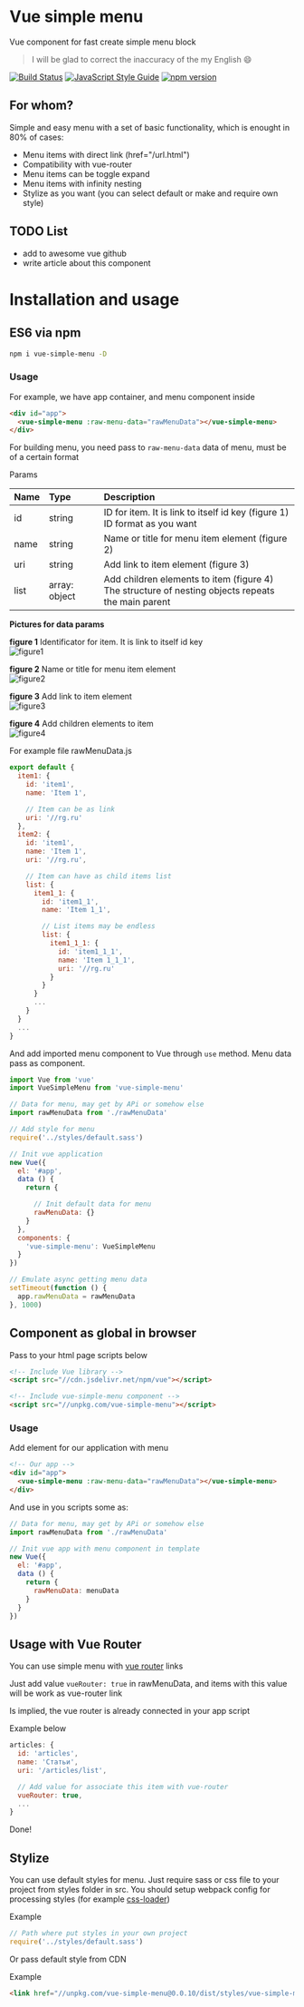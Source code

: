 # Vue simple menu

Vue component for fast create simple menu block

> I will be glad to correct the inaccuracy of the my English 😄

[![Build Status](https://travis-ci.org/RGRU/vue-simple-menu.svg?branch=master)](https://travis-ci.org/RGRU/vue-simple-menu)
[![JavaScript Style Guide](https://img.shields.io/badge/code_style-standard-brightgreen.svg)](https://standardjs.com)
[![npm version](https://badge.fury.io/js/vue-simple-menu.svg)](https://badge.fury.io/js/vue-simple-menu)

## For whom?

Simple and easy menu with a set of basic functionality, which is enought in 80% of cases:
  * Menu items with direct link (href="/url.html")
  * Compatibility with vue-router
  * Menu items can be toggle expand
  * Menu items with infinity nesting
  * Stylize as you want (you can select default or make and require own style)

## TODO List

  * add to awesome vue github
  * write article about this component

# Installation and usage

## ES6 via npm

```sh
npm i vue-simple-menu -D
```

### Usage

For example, we have app container, and menu component inside

```html
<div id="app">
  <vue-simple-menu :raw-menu-data="rawMenuData"></vue-simple-menu>
</div>
```

For building menu, you need pass to `raw-menu-data` data of menu, must be of a certain format  

Params

| Name | Type | Description |
|:-- |:-- |:-- |
| id | string | ID for item. It is link to itself id key (figure 1)<br>ID format as you want |
| name | string | Name or title for menu item element (figure 2) |
| uri | string | Add link to item element (figure 3) |
| list | array: object | Add children elements to item (figure 4)<br>The structure of nesting objects repeats the main parent |

__Pictures for data params__

__figure 1__ Identificator for item. It is link to itself id key  
![figure1](./assets/figure1.png)

__figure 2__ Name or title for menu item element  
![figure2](./assets/figure2.png)

__figure 3__ Add link to item element  
![figure3](./assets/figure3.png)

__figure 4__ Add children elements to item  
![figure4](./assets/figure4.png)

For example file rawMenuData.js

```js
export default {
  item1: {
    id: 'item1',
    name: 'Item 1',

    // Item can be as link
    uri: '//rg.ru'
  },
  item2: {
    id: 'item1',
    name: 'Item 1',
    uri: '//rg.ru',

    // Item can have as child items list
    list: {
      item1_1: {
        id: 'item1_1',
        name: 'Item 1_1',

        // List items may be endless
        list: {
          item1_1_1: {
            id: 'item1_1_1',
            name: 'Item 1_1_1',
            uri: '//rg.ru'
          }
        }
      }
      ...
    }
  }
  ...
}
```

And add imported menu component to Vue through `use` method. Menu data pass as component.

```js
import Vue from 'vue'
import VueSimpleMenu from 'vue-simple-menu'

// Data for menu, may get by APi or somehow else
import rawMenuData from './rawMenuData'

// Add style for menu
require('../styles/default.sass')

// Init vue application
new Vue({
  el: '#app',
  data () {
    return {

      // Init default data for menu
      rawMenuData: {}
    }
  },
  components: {
    'vue-simple-menu': VueSimpleMenu
  }
})

// Emulate async getting menu data
setTimeout(function () {
  app.rawMenuData = rawMenuData
}, 1000)
```

## Component as global in browser

Pass to your html page scripts below

```html
<!-- Include Vue library -->
<script src="//cdn.jsdelivr.net/npm/vue"></script>

<!-- Include vue-simple-menu component -->
<script src="//unpkg.com/vue-simple-menu"></script>
```

### Usage

Add element for our application with menu

```html
<!-- Our app -->
<div id="app">
  <vue-simple-menu :raw-menu-data="rawMenuData"></vue-simple-menu>
</div>
```

And use in you scripts some as:

```js
// Data for menu, may get by APi or somehow else
import rawMenuData from './rawMenuData'

// Init vue app with menu component in template
new Vue({
  el: '#app',
  data () {
    return {
      rawMenuData: menuData
    }
  }
})
```

## Usage with Vue Router

You can use simple menu with [vue router](https://router.vuejs.org/en/essentials/getting-started.html) links

Just add value `vueRouter: true` in rawMenuData, and items with this value will be work as vue-router link

Is implied, the vue router is already connected in your app script

Example below

```js
articles: {
  id: 'articles',
  name: 'Статьи',
  uri: '/articles/list',

  // Add value for associate this item with vue-router
  vueRouter: true,
  ...
}
```

Done!

## Stylize

You can use default styles for menu. Just require sass or css file to your project from styles folder in src. You should setup webpack config for processing styles (for example [css-loader](https://github.com/webpack-contrib/css-loader))

Example

```js
// Path where put styles in your own project
require('../styles/default.sass')
```

Or pass default style from CDN

Example

```html
<link href="//unpkg.com/vue-simple-menu@0.0.10/dist/styles/vue-simple-menu.default.min.css" rel="stylesheet" />
```
